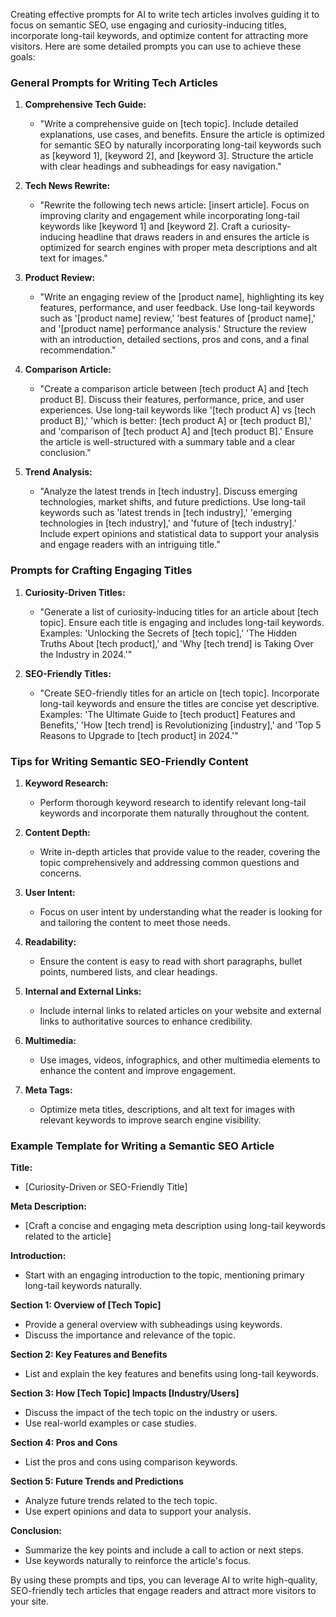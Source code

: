 
Creating effective prompts for AI to write tech articles involves guiding it to focus on semantic SEO, use engaging and curiosity-inducing titles, incorporate long-tail keywords, and optimize content for attracting more visitors. Here are some detailed prompts you can use to achieve these goals:

### General Prompts for Writing Tech Articles

1. **Comprehensive Tech Guide:**
   - "Write a comprehensive guide on [tech topic]. Include detailed explanations, use cases, and benefits. Ensure the article is optimized for semantic SEO by naturally incorporating long-tail keywords such as [keyword 1], [keyword 2], and [keyword 3]. Structure the article with clear headings and subheadings for easy navigation."

2. **Tech News Rewrite:**
   - "Rewrite the following tech news article: [insert article]. Focus on improving clarity and engagement while incorporating long-tail keywords like [keyword 1] and [keyword 2]. Craft a curiosity-inducing headline that draws readers in and ensures the article is optimized for search engines with proper meta descriptions and alt text for images."

3. **Product Review:**
   - "Write an engaging review of the [product name], highlighting its key features, performance, and user feedback. Use long-tail keywords such as '[product name] review,' 'best features of [product name],' and '[product name] performance analysis.' Structure the review with an introduction, detailed sections, pros and cons, and a final recommendation."

4. **Comparison Article:**
   - "Create a comparison article between [tech product A] and [tech product B]. Discuss their features, performance, price, and user experiences. Use long-tail keywords like '[tech product A] vs [tech product B],' 'which is better: [tech product A] or [tech product B],' and 'comparison of [tech product A] and [tech product B].' Ensure the article is well-structured with a summary table and a clear conclusion."

5. **Trend Analysis:**
   - "Analyze the latest trends in [tech industry]. Discuss emerging technologies, market shifts, and future predictions. Use long-tail keywords such as 'latest trends in [tech industry],' 'emerging technologies in [tech industry],' and 'future of [tech industry].' Include expert opinions and statistical data to support your analysis and engage readers with an intriguing title."

### Prompts for Crafting Engaging Titles

1. **Curiosity-Driven Titles:**
   - "Generate a list of curiosity-inducing titles for an article about [tech topic]. Ensure each title is engaging and includes long-tail keywords. Examples: 'Unlocking the Secrets of [tech topic],' 'The Hidden Truths About [tech product],' and 'Why [tech trend] is Taking Over the Industry in 2024.'"

2. **SEO-Friendly Titles:**
   - "Create SEO-friendly titles for an article on [tech topic]. Incorporate long-tail keywords and ensure the titles are concise yet descriptive. Examples: 'The Ultimate Guide to [tech product] Features and Benefits,' 'How [tech trend] is Revolutionizing [industry],' and 'Top 5 Reasons to Upgrade to [tech product] in 2024.'"

### Tips for Writing Semantic SEO-Friendly Content

1. **Keyword Research:**
   - Perform thorough keyword research to identify relevant long-tail keywords and incorporate them naturally throughout the content.

2. **Content Depth:**
   - Write in-depth articles that provide value to the reader, covering the topic comprehensively and addressing common questions and concerns.

3. **User Intent:**
   - Focus on user intent by understanding what the reader is looking for and tailoring the content to meet those needs.

4. **Readability:**
   - Ensure the content is easy to read with short paragraphs, bullet points, numbered lists, and clear headings.

5. **Internal and External Links:**
   - Include internal links to related articles on your website and external links to authoritative sources to enhance credibility.

6. **Multimedia:**
   - Use images, videos, infographics, and other multimedia elements to enhance the content and improve engagement.

7. **Meta Tags:**
   - Optimize meta titles, descriptions, and alt text for images with relevant keywords to improve search engine visibility.

### Example Template for Writing a Semantic SEO Article

**Title:**  
- [Curiosity-Driven or SEO-Friendly Title]

**Meta Description:**  
- [Craft a concise and engaging meta description using long-tail keywords related to the article]

**Introduction:**  
- Start with an engaging introduction to the topic, mentioning primary long-tail keywords naturally.

**Section 1: Overview of [Tech Topic]**  
- Provide a general overview with subheadings using keywords.
- Discuss the importance and relevance of the topic.

**Section 2: Key Features and Benefits**  
- List and explain the key features and benefits using long-tail keywords.

**Section 3: How [Tech Topic] Impacts [Industry/Users]**  
- Discuss the impact of the tech topic on the industry or users.
- Use real-world examples or case studies.

**Section 4: Pros and Cons**  
- List the pros and cons using comparison keywords.

**Section 5: Future Trends and Predictions**  
- Analyze future trends related to the tech topic.
- Use expert opinions and data to support your analysis.

**Conclusion:**  
- Summarize the key points and include a call to action or next steps.
- Use keywords naturally to reinforce the article's focus.

By using these prompts and tips, you can leverage AI to write high-quality, SEO-friendly tech articles that engage readers and attract more visitors to your site.
